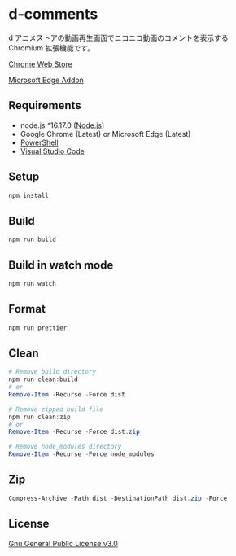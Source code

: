 # d-comments

d アニメストアの動画再生画面でニコニコ動画のコメントを表示する Chromium 拡張機能です。

[Chrome Web Store](https://chrome.google.com/webstore/detail/d-comments/jocjhkklfiaojhhnjiejmimlohaemiep)

[Microsoft Edge Addon](https://microsoftedge.microsoft.com/addons/detail/dcomments/megnnllcbcmllggmljcgbadfblpodanp)

## Requirements

- node.js ^16.17.0 ([Node.js](https://nodejs.org/ja/))
- Google Chrome (Latest) or Microsoft Edge (Latest)
- [PowerShell](https://docs.microsoft.com/ja-jp/powershell/scripting/install/installing-powershell)
- [Visual Studio Code](https://code.visualstudio.com/)

## Setup

```PowerShell
npm install
```

## Build

```PowerShell
npm run build
```

## Build in watch mode

```PowerShell
npm run watch
```

## Format

```PowerShell
npm run prettier
```

## Clean

```PowerShell
# Remove build directory
npm run clean:build
# or
Remove-Item -Recurse -Force dist

# Remove zipped build file
npm run clean:zip
# or
Remove-Item -Recurse -Force dist.zip

# Remove node_modules directory
Remove-Item -Recurse -Force node_modules
```

## Zip

```PowerShell
Compress-Archive -Path dist -DestinationPath dist.zip -Force
```

## License

[Gnu General Public License v3.0](LICENSE.txt)
